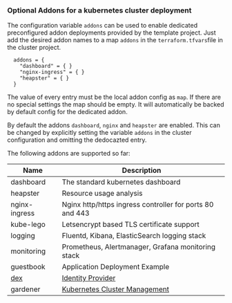 ### Optional Addons for a kubernetes cluster deployment

The configuration variable `addons` can be used to enable dedicated preconfigured
addon deployments provided by the template project. Just add the desired
addon names to a map `addons` in the `terraform.tfvars`file in the cluster project.

```
  addons = {
    "dashboard" = { }
    "nginx-ingress" = { }
    "heapster" = { }
  }
```

The value of every entry must be the local addon config as `map`. If there are no special
settings the map should be empty. It will automatically be backed by default config for
the dedicated addon.

By default the addons `dashboard`, `nginx` and `heapster` are enabled. This can be changed by
explicitly setting the variable `addons` in the cluster configuration and omitting the
dedocazted entry.

The following addons are supported so far:

|Name|Description|
|--|--|
|dashboard|The standard kubernetes dashboard|
|heapster |Resource usage analysis|
|nginx-ingress |Nginx http/https ingress controller for ports 80 and 443|
|kube-lego|Letsencrypt based TLS certificate support|
|logging| Fluentd, Kibana, ElasticSearch logging stack|
|monitoring| Prometheus, Alertmanager, Grafana monitoring stack|
|guestbook|Application Deployment Example|
|[dex](addons/dex.md)|[Identity Provider](https://github.com/coreos/dex/blob/master/README.md)|
|gardener|[Kubernetes Cluster Management](https://github.com/gardener/gardener/blob/master/README.md)|
